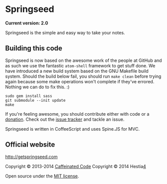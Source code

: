 # Springseed

**Current version: 2.0**

Springseed is the simple and easy way to take your notes.

## Building this code

Springseed is now based on the awesome work of the people at GitHub and as
such we use the fantastic `atom-shell` framework to get stuff done. We have
introduced a new build system based on the GNU Makefile build system. Should the
build below fail, you should run `make clean` before trying again because some
make operations won't complete if they've errored. Nothing we can do to fix
this. :)

    sudo gem install sass
    git submodule --init update
    make

If you're feeling awesome, you should contribute either with code or a
[donation][1]. Check out the [issue tracker][2] and tackle an issue.

Springseed is written in CoffeeScript and uses Spine.JS for MVC.

## Official website

<http://getspringseed.com>

Copyright &copy; 2013-2014 [Caffeinated Code][3]
Copyright &copy; 2014 Hestia[4]

Open source under the [MIT license][5].

[1]: http://getspringseed.com/donate
[2]: https://github.com/byhestia/springseed
[3]: http://www.caffeinatedco.de/
[4]: http://byhestia.com/
[5]: http://opensource.org/licenses/MIT
